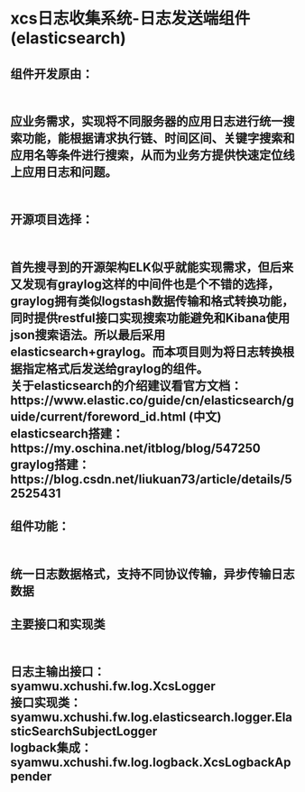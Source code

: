 # xcs日志收集系统-日志发送端组件(elasticsearch)


<h2>组件开发原由：<h2><br>
	应业务需求，实现将不同服务器的应用日志进行统一搜索功能，能根据请求执行链、时间区间、关键字搜索和应用名等条件进行搜索，从而为业务方提供快速定位线上应用日志和问题。<br><br>
	
<h2>开源项目选择：<h2><br>
    首先搜寻到的开源架构ELK似乎就能实现需求，但后来又发现有graylog这样的中间件也是个不错的选择，graylog拥有类似logstash数据传输和格式转换功能，同时提供restful接口实现搜索功能避免和Kibana使用json搜索语法。所以最后采用elasticsearch+graylog。而本项目则为将日志转换根据指定格式后发送给graylog的组件。<br>
	关于elasticsearch的介绍建议看官方文档：https://www.elastic.co/guide/cn/elasticsearch/guide/current/foreword_id.html  (中文)<br>
	elasticsearch搭建：https://my.oschina.net/itblog/blog/547250<br>
	graylog搭建：https://blog.csdn.net/liukuan73/article/details/52525431<br>
	 
<h2>组件功能：<h2><br>
	统一日志数据格式，支持不同协议传输，异步传输日志数据<br>
	

<h2>主要接口和实现类<h2><br>
日志主输出接口：syamwu.xchushi.fw.log.XcsLogger<br>
接口实现类：syamwu.xchushi.fw.log.elasticsearch.logger.ElasticSearchSubjectLogger<br>
logback集成：syamwu.xchushi.fw.log.logback.XcsLogbackAppender<br>
	




